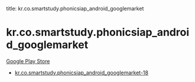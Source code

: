 title: kr.co.smartstudy.phonicsiap_android_googlemarket
# kr.co.smartstudy.phonicsiap_android_googlemarket


[Google Play Store](https://play.google.com/store/apps/details?id=kr.co.smartstudy.phonicsiap_android_googlemarket)


* [kr.co.smartstudy.phonicsiap_android_googlemarket-18](./kr.co.smartstudy.phonicsiap_android_googlemarket-18/)